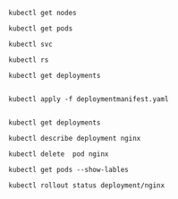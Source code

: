 ```
kubectl get nodes 
```

````
kubectl get pods
````
````
kubectl svc
````
````
kubectl rs
````
````
kubectl get deployments 
````
````

kubectl apply -f deploymentmanifest.yaml
````
````

kubectl get deployments
````
````
kubectl describe deployment nginx
````
````
kubectl delete 	pod nginx
````

````
kubectl get pods --show-lables
````
````
kubectl rollout status deployment/nginx
````
